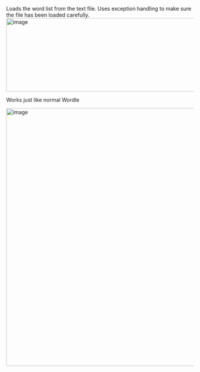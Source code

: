 Loads the word list from the text file. Uses exception handling to make sure the file has been loaded carefully.
<img width="645" height="197" alt="image" src="https://github.com/user-attachments/assets/27af9f03-64cf-4978-99d6-a5e2f790ce64" />

Works just like normal Wordle

<img width="609" height="692" alt="image" src="https://github.com/user-attachments/assets/f8dffe6c-2542-4620-8d07-c1175b6a1987" />
